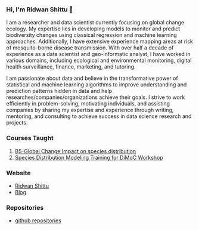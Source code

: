 ### Hi, I'm Ridwan Shittu 👋
I am a researcher and data scientist currently focusing on global change ecology. My expertise lies in developing models to monitor and predict biodiversity changes using classical regression and machine learning approaches. Additionally, I have extensive experience mapping areas at risk of mosquito-borne disease transmission. With over half a decade of experience as a data scientist and geo-informatic analyst, I have worked in various domains, including ecological and environmental monitoring, digital health surveillance, finance, marketing, and tutoring. 

I am passionate about data and believe in the transformative power of statistical and machine learning algorithms to improve understanding and prediction patterns hidden in data and help researches/companies/organizations achieve their goals.
I strive to work efficiently in problem-solving, motivating individuals, and assisting companies by sharing my expertise and experience through writing, mentoring, and consulting to achieve success in data science research and projects.

### Courses Taught
1. [B5-Global Change Impact on species distribution](https://github.com/ridwanshittu/B5_Global_Change_SDM)
2. [Species Distribution Modeling Training for DiMoC Workshop](https://github.com/ridwanshittu/SDM-DiMoC-Workshop1)

### Website
* [Ridwan Shittu](https://www.ridwanshittu.com/)
* [Blog](https://www.ridwanshittu.com/blog.php)
   
### Repositories 
* [github repositories](https://github.com/ridwanshittu?tab=repositories)







<!--
**ridwanshittu/ridwanshittu** is a ✨ _special_ ✨ repository because its `README.md` (this file) appears on your GitHub profile.

Here are some ideas to get you started:

- 🔭 
- 🌱 I’m currently learning ...
- 👯 I’m looking to collaborate on ...
- 🤔 I’m looking for help with ...
- 💬 Ask me about ...
- 📫 How to reach me: ...
- 😄 Pronouns: ...
- ⚡ Fun fact: ...
-->
